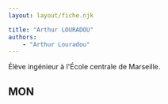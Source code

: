 ```yaml
---
layout: layout/fiche.njk

title: "Arthur LOURADOU"
authors:
    - "Arthur Louradou"
---
```


Élève ingénieur à l'École centrale de Marseille.

## MON
